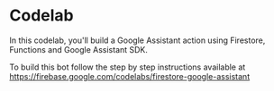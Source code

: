 # Codelab


In this codelab, you'll build a Google Assistant action using Firestore, Functions and Google Assistant SDK. 

To build this bot follow the step by step instructions available at https://firebase.google.com/codelabs/firestore-google-assistant

